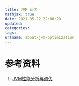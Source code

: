 ```yaml
---
title: JVM 调优
mathjax: true
date: 2021-05-22 22:00:20
updated:
categories:
tags:
urlname: about-jvm-optimization
---
```




<!-- more -->







# 参考资料

1. [JVM性能分析与调优](http://www.imbajin.com/2019-04-23-JVM性能分析与调优/)

